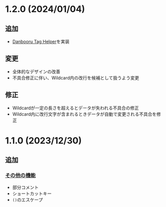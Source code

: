 # 1.2.0 (2024/01/04)

## 追加

-   [Danbooru Tag Helper](https://github.com/xmitoux/naildcard#danbooru-tag-helper)を実装

## 変更

-   全体的なデザインの改善
-   不具合修正に伴い、Wildcard内の改行を候補として扱うよう変更

## 修正

-   Wildcardが一定の長さを超えるとデータが失われる不具合の修正
-   Wildcard内に改行文字が含まれるときデータが自動で変更される不具合を修正

# 1.1.0 (2023/12/30)

## 追加

### [その他の機能](https://github.com/xmitoux/naildcard#その他の機能)

-   部分コメント
-   ショートカットキー
-   `()`のエスケープ
